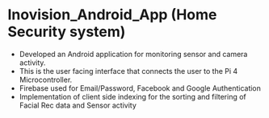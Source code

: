 # Inovision_Android_App (Home Security system)

* Developed an Android application for monitoring sensor and camera activity.
* This is the user facing interface that connects the user to the Pi 4 Microcontroller. 
* Firebase used for Email/Password, Facebook and Google Authentication
* Implementation of client side indexing for the sorting and filtering of Facial Rec data and Sensor activity 
